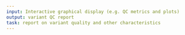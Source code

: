```yaml
---
input: Interactive graphical display (e.g. QC metrics and plots)
output: variant QC report
task: report on variant quality and other characteristics
---
```

